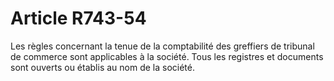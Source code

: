 # Article R743-54

Les règles concernant la tenue de la comptabilité des greffiers de tribunal de commerce sont applicables à la société. Tous les registres et documents sont ouverts ou établis au nom de la société.